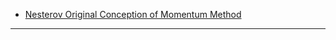 - [Nesterov Original Conception of Momentum Method](Nesterov%20Original%20Conception%20of%20Momentum%20Method.md)

---